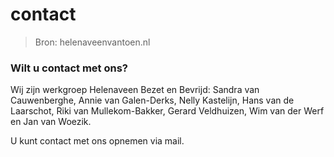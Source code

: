 # contact

> Bron: helenaveenvantoen.nl

### Wilt u contact met ons?

Wij zijn werkgroep Helenaveen Bezet en Bevrijd: Sandra van Cauwenberghe, Annie van Galen-Derks, Nelly Kastelijn, Hans van de Laarschot, Riki van Mullekom-Bakker, Gerard Veldhuizen, Wim van der Werf en Jan van Woezik.

U kunt contact met ons opnemen via mail.
